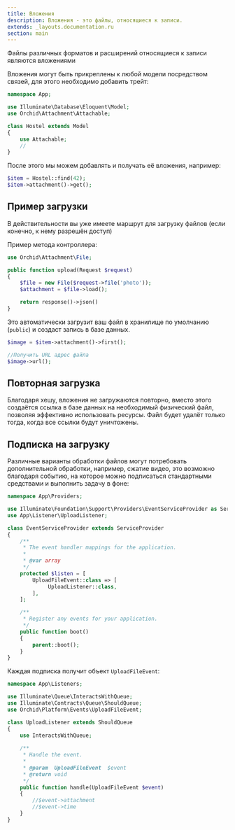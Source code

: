 ```yaml
---
title: Вложения
description: Вложения - это файлы, относящиеся к записи.
extends: _layouts.documentation.ru
section: main
---
```


Файлы различных форматов и расширений относящиеся к записи являются вложениями

Вложения могут быть прикреплены к любой модели посредством связей, для этого необходимо добавить трейт:

```php
namespace App;

use Illuminate\Database\Eloquent\Model;
use Orchid\Attachment\Attachable;

class Hostel extends Model
{
    use Attachable;
    //
}
```

После этого мы можем добавлять и получать её вложения, например:

```php
$item = Hostel::find(42);
$item->attachment()->get();
```


## Пример загрузки

В действительности вы уже имеете маршрут для загрузку файлов (если конечно, к нему разрешён доступ)

Пример метода контроллера:

```php
use Orchid\Attachment\File;

public function upload(Request $request)
{
    $file = new File($request->file('photo'));
    $attachment = $file->load();

    return response()->json()
}
```

Это автоматически загрузит ваш файл в хранилище по умолчанию (`public`) и создаст запись в базе данных.


```php
$image = $item->attachment()->first();

//Получить URL адрес файла
$image->url();
```


## Повторная загрузка

Благодаря хешу, вложения не загружаются повторно, вместо этого создаётся ссылка в базе данных на необходимый физический файл,
позволяя эффективно использовать ресурсы. Файл будет удалёт только тогда, когда все ссылки будут уничтожены.


## Подписка на загрузку

Различные варианты обработки файлов могут потребовать дополнительной обработки, например, сжатие видео,
это возможно благодаря событию, на которое можно подписаться стандартными средствами и выполнить задачу в фоне:

```php
namespace App\Providers;

use Illuminate\Foundation\Support\Providers\EventServiceProvider as ServiceProvider;
use App\Listener\UploadListener;

class EventServiceProvider extends ServiceProvider
{
    /**
     * The event handler mappings for the application.
     *
     * @var array
     */
    protected $listen = [
        UploadFileEvent::class => [
             UploadListener::class,
        ],
    ];

    /**
     * Register any events for your application.
     */
    public function boot()
    {
        parent::boot();
    }
}
```

Каждая подписка получит объект `UploadFileEvent`:

```php
namespace App\Listeners;

use Illuminate\Queue\InteractsWithQueue;
use Illuminate\Contracts\Queue\ShouldQueue;
use Orchid\Platform\Events\UploadFileEvent;

class UploadListener extends ShouldQueue
{
    use InteractsWithQueue;
    
    /**
     * Handle the event.
     *
     * @param  UploadFileEvent  $event
     * @return void
     */
    public function handle(UploadFileEvent $event)
    {
        //$event->attachment
        //$event->time
    }
}
``` 

